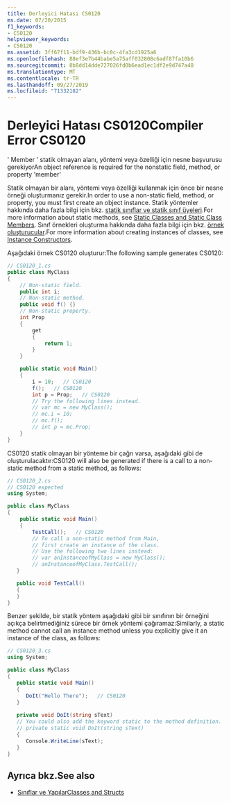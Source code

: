 ```yaml
---
title: Derleyici Hatası CS0120
ms.date: 07/20/2015
f1_keywords:
- CS0120
helpviewer_keywords:
- CS0120
ms.assetid: 3ff67f11-bdf9-436b-bc0c-4fa3cd1925a6
ms.openlocfilehash: 88ef3e7b44babe5a75aff032808c6adf87fa10b6
ms.sourcegitcommit: 8b8dd14dde727026fd0b6ead1ec1df2e9d747a48
ms.translationtype: MT
ms.contentlocale: tr-TR
ms.lasthandoff: 09/27/2019
ms.locfileid: "71332182"
---
```

# <a name="compiler-error-cs0120"></a><span data-ttu-id="32bfa-102">Derleyici Hatası CS0120</span><span class="sxs-lookup"><span data-stu-id="32bfa-102">Compiler Error CS0120</span></span>

<span data-ttu-id="32bfa-103">' Member ' statik olmayan alanı, yöntemi veya özelliği için nesne başvurusu gerekiyor</span><span class="sxs-lookup"><span data-stu-id="32bfa-103">An object reference is required for the nonstatic field, method, or property 'member'</span></span>

 <span data-ttu-id="32bfa-104">Statik olmayan bir alanı, yöntemi veya özelliği kullanmak için önce bir nesne örneği oluşturmanız gerekir.</span><span class="sxs-lookup"><span data-stu-id="32bfa-104">In order to use a non-static field, method, or property, you must first create an object instance.</span></span> <span data-ttu-id="32bfa-105">Statik yöntemler hakkında daha fazla bilgi için bkz. [statik sınıflar ve statik sınıf üyeleri](../../programming-guide/classes-and-structs/static-classes-and-static-class-members.md).</span><span class="sxs-lookup"><span data-stu-id="32bfa-105">For more information about static methods, see [Static Classes and Static Class Members](../../programming-guide/classes-and-structs/static-classes-and-static-class-members.md).</span></span> <span data-ttu-id="32bfa-106">Sınıf örnekleri oluşturma hakkında daha fazla bilgi için bkz. [örnek oluşturucular](../../programming-guide/classes-and-structs/instance-constructors.md).</span><span class="sxs-lookup"><span data-stu-id="32bfa-106">For more information about creating instances of classes, see [Instance Constructors](../../programming-guide/classes-and-structs/instance-constructors.md).</span></span>

 <span data-ttu-id="32bfa-107">Aşağıdaki örnek CS0120 oluşturur:</span><span class="sxs-lookup"><span data-stu-id="32bfa-107">The following sample generates CS0120:</span></span>

```csharp
// CS0120_1.cs
public class MyClass
{
    // Non-static field.
    public int i;
    // Non-static method.
    public void f() {}
    // Non-static property.
    int Prop
    {
        get
        {
            return 1;
        }
    }

    public static void Main()
    {
        i = 10;   // CS0120
        f();   // CS0120
        int p = Prop;   // CS0120
        // Try the following lines instead.
        // var mc = new MyClass();
        // mc.i = 10;
        // mc.f();
        // int p = mc.Prop;
    }
}
```

 <span data-ttu-id="32bfa-108">CS0120 statik olmayan bir yönteme bir çağrı varsa, aşağıdaki gibi de oluşturulacaktır:</span><span class="sxs-lookup"><span data-stu-id="32bfa-108">CS0120 will also be generated if there is a call to a non-static method from a static method, as follows:</span></span>

```csharp
// CS0120_2.cs
// CS0120 expected
using System;

public class MyClass
{
    public static void Main()  
    {  
        TestCall();   // CS0120
        // To call a non-static method from Main,
        // first create an instance of the class.
        // Use the following two lines instead:
        // var anInstanceofMyClass = new MyClass();
        // anInstanceofMyClass.TestCall();
   }

   public void TestCall()
   {
   }
}
```

 <span data-ttu-id="32bfa-109">Benzer şekilde, bir statik yöntem aşağıdaki gibi bir sınıfının bir örneğini açıkça belirtmediğiniz sürece bir örnek yöntemi çağıramaz:</span><span class="sxs-lookup"><span data-stu-id="32bfa-109">Similarly, a static method cannot call an instance method unless you explicitly give it an instance of the class, as follows:</span></span>

```csharp
// CS0120_3.cs
using System;

public class MyClass
{
   public static void Main()
   {
      DoIt("Hello There");   // CS0120
   }
  
   private void DoIt(string sText)
   // You could also add the keyword static to the method definition.
   // private static void DoIt(string sText)
   {
      Console.WriteLine(sText);
   }
}
```

## <a name="see-also"></a><span data-ttu-id="32bfa-110">Ayrıca bkz.</span><span class="sxs-lookup"><span data-stu-id="32bfa-110">See also</span></span>

- [<span data-ttu-id="32bfa-111">Sınıflar ve Yapılar</span><span class="sxs-lookup"><span data-stu-id="32bfa-111">Classes and Structs</span></span>](../../programming-guide/classes-and-structs/index.md)
